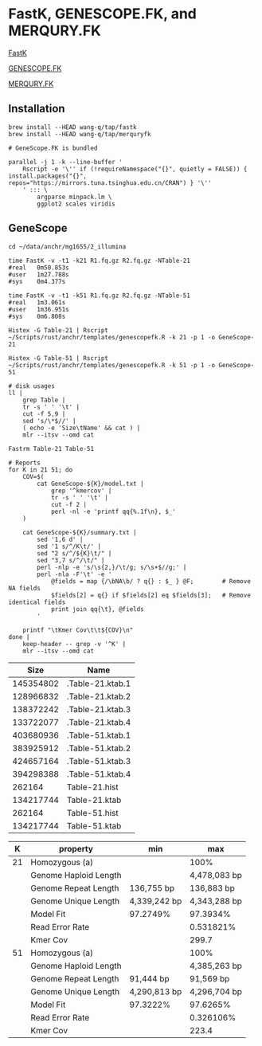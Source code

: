# FastK, GENESCOPE.FK, and MERQURY.FK

[FastK](https://github.com/thegenemyers/FASTK)

[GENESCOPE.FK](https://github.com/thegenemyers/GENESCOPE.FK)

[MERQURY.FK](https://github.com/thegenemyers/MERQURY.FK)

## Installation

```shell
brew install --HEAD wang-q/tap/fastk
brew install --HEAD wang-q/tap/merquryfk

# GeneScope.FK is bundled

parallel -j 1 -k --line-buffer '
    Rscript -e '\'' if (!requireNamespace("{}", quietly = FALSE)) { install.packages("{}", repos="https://mirrors.tuna.tsinghua.edu.cn/CRAN") } '\''
    ' ::: \
        argparse minpack.lm \
        ggplot2 scales viridis

```

## GeneScope

```shell
cd ~/data/anchr/mg1655/2_illumina

time FastK -v -t1 -k21 R1.fq.gz R2.fq.gz -NTable-21
#real	0m50.853s
#user	1m27.788s
#sys	0m4.377s

time FastK -v -t1 -k51 R1.fq.gz R2.fq.gz -NTable-51
#real	1m3.061s
#user	1m36.951s
#sys	0m6.808s

Histex -G Table-21 | Rscript ~/Scripts/rust/anchr/templates/genescopefk.R -k 21 -p 1 -o GeneScope-21

Histex -G Table-51 | Rscript ~/Scripts/rust/anchr/templates/genescopefk.R -k 51 -p 1 -o GeneScope-51

# disk usages
ll |
    grep Table |
    tr -s ' ' '\t' |
    cut -f 5,9 |
    sed 's/\*$//' |
    ( echo -e 'Size\tName' && cat ) |
    mlr --itsv --omd cat

Fastrm Table-21 Table-51

# Reports
for K in 21 51; do
    COV=$(
        cat GeneScope-${K}/model.txt |
            grep '^kmercov' |
            tr -s ' ' '\t' |
            cut -f 2 |
            perl -nl -e 'printf qq{%.1f\n}, $_'
    )
        
    cat GeneScope-${K}/summary.txt |
        sed '1,6 d' |
        sed '1 s/^/K\t/' |
        sed "2 s/^/${K}\t/" |
        sed "3,7 s/^/\t/" |
        perl -nlp -e 's/\s{2,}/\t/g; s/\s+$//g;' |
        perl -nla -F'\t' -e '
            @fields = map {/\bNA\b/ ? q{} : $_ } @F;        # Remove NA fields
            $fields[2] = q{} if $fields[2] eq $fields[3];   # Remove identical fields
            print join qq{\t}, @fields
        '
        
    printf "\tKmer Cov\t\t${COV}\n"
done |
    keep-header -- grep -v '^K' |
    mlr --itsv --omd cat

```

| Size      | Name             |
|-----------|------------------|
| 145354802 | .Table-21.ktab.1 |
| 128966832 | .Table-21.ktab.2 |
| 138372242 | .Table-21.ktab.3 |
| 133722077 | .Table-21.ktab.4 |
| 403680936 | .Table-51.ktab.1 |
| 383925912 | .Table-51.ktab.2 |
| 424657164 | .Table-51.ktab.3 |
| 394298388 | .Table-51.ktab.4 |
| 262164    | Table-21.hist    |
| 134217744 | Table-21.ktab    |
| 262164    | Table-51.hist    |
| 134217744 | Table-51.ktab    |

| K   | property              | min          | max          |
|-----|-----------------------|--------------|--------------|
| 21  | Homozygous (a)        |              | 100%         |
|     | Genome Haploid Length |              | 4,478,083 bp |
|     | Genome Repeat Length  | 136,755 bp   | 136,883 bp   |
|     | Genome Unique Length  | 4,339,242 bp | 4,343,288 bp |
|     | Model Fit             | 97.2749%     | 97.3934%     |
|     | Read Error Rate       |              | 0.531821%    |
|     | Kmer Cov              |              | 299.7        |
| 51  | Homozygous (a)        |              | 100%         |
|     | Genome Haploid Length |              | 4,385,263 bp |
|     | Genome Repeat Length  | 91,444 bp    | 91,569 bp    |
|     | Genome Unique Length  | 4,290,813 bp | 4,296,704 bp |
|     | Model Fit             | 97.3222%     | 97.6265%     |
|     | Read Error Rate       |              | 0.326106%    |
|     | Kmer Cov              |              | 223.4        |
